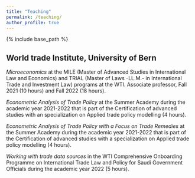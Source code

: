 ```yaml
---
title: "Teaching"
permalink: /teaching/
author_profile: true
---
```


{% include base_path %}


## World trade Institute, University of Bern

*Microeconomics* at the MILE (Master of Advanced Studies in International Law and Economics) and 
TRIAL (Master of Laws -LL.M.- in International Trade and Investment Law) programs at the WTI.
Associate professor, Fall 2021 (10 hours) and Fall 2022 (18 hours).

*Econometric Analysis of Trade Policy* at the Summer Academy during the academic year 2021-2022 that is part of the Certification of advanced studies with an specialization on Applied trade policy modelling (4 hours).

*Econometric Analysis of Trade Policy with a Focus on Trade Remedies* at the Summer Academy during the academic year 2021-2022 that is part of the Certification of advanced studies with a specialization on Applied trade policy modelling (4 hours).

*Working with trade data sources* in the WTI Comprehensive Onboarding Programme on International Trade Law and Policy for Saudi Government Officials during the academic year 2022 (5 hours).

